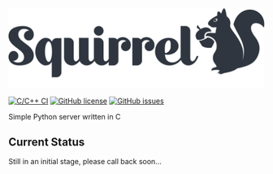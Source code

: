 ![Squirrel](assets/logo.png?raw=true "squirrel")

[![C/C++ CI](https://github.com/joegasewicz/squirrel/actions/workflows/c-cpp.yml/badge.svg)](https://github.com/joegasewicz/squirrel/actions/workflows/c-cpp.yml)
[![GitHub license](https://img.shields.io/github/license/joegasewicz/squirrel)](https://github.com/joegasewicz/squirrel/blob/master/LICENSE)
[![GitHub issues](https://img.shields.io/github/issues/joegasewicz/squirrel)](https://github.com/joegasewicz/squirrel/issues)

Simple Python server written in C

## Current Status
Still in an initial stage, please call back soon...

